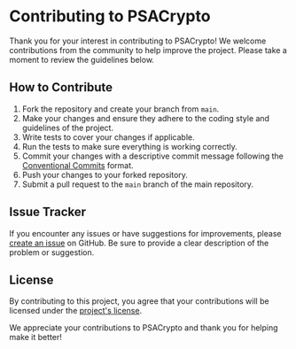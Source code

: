 # Contributing to PSACrypto

Thank you for your interest in contributing to PSACrypto! We welcome contributions from the community to help improve the project. Please take a moment to review the guidelines below.

## How to Contribute

1. Fork the repository and create your branch from `main`.
2. Make your changes and ensure they adhere to the coding style and guidelines of the project.
3. Write tests to cover your changes if applicable.
4. Run the tests to make sure everything is working correctly.
5. Commit your changes with a descriptive commit message following the [Conventional Commits](https://www.conventionalcommits.org/en/v1.0.0/) format.
6. Push your changes to your forked repository.
7. Submit a pull request to the `main` branch of the main repository.

## Issue Tracker

If you encounter any issues or have suggestions for improvements, please [create an issue](https://github.com/machinefi/psa-crypto/issues) on GitHub. Be sure to provide a clear description of the problem or suggestion.

## License

By contributing to this project, you agree that your contributions will be licensed under the [project's license](LICENSE.md).

We appreciate your contributions to PSACrypto and thank you for helping make it better!
